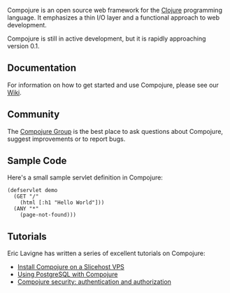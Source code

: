 Compojure is an open source web framework for the [Clojure](http://clojure.org)
programming language. It emphasizes a thin I/O layer and a functional approach
to web development.

Compojure is still in active development, but it is rapidly approaching version
0.1.

Documentation
-------------

For information on how to get started and use Compojure, please see our
[Wiki](http://en.wikibooks.org/wiki/Compojure).

Community
---------

The [Compojure Group](http://groups.google.com/group/compojure) is the best place
to ask questions about Compojure, suggest improvements or to report bugs.

Sample Code
-----------

Here's a small sample servlet definition in Compojure:

    (defservlet demo
      (GET "/"
        (html [:h1 "Hello World"]))
      (ANY "*"
        (page-not-found)))

Tutorials
---------

Eric Lavigne has written a series of excellent tutorials on Compojure:

* [Install Compojure on a Slicehost VPS](http://ericlavigne.wordpress.com/2008/12/18/compojure-on-a-slicehost-vps/)
* [Using PostgreSQL with Compojure](http://ericlavigne.wordpress.com/2008/12/28/using-postgresql-with-compojure/)
* [Compojure security: authentication and authorization](http://ericlavigne.wordpress.com/2009/01/04/compojure-security-authentication-and-authorization/)
